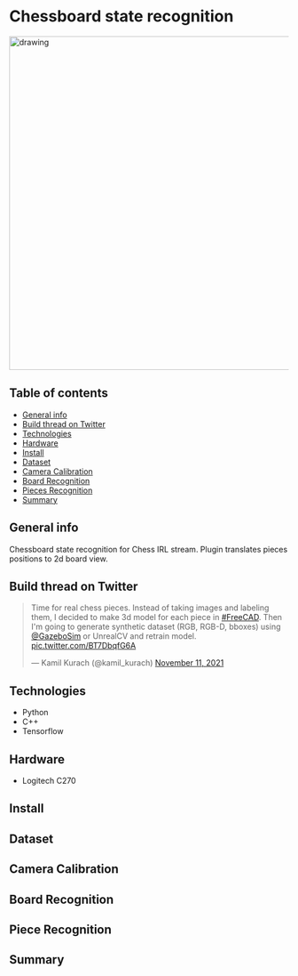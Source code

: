 # Chessboard state recognition

<img src="" alt="drawing" width="600"/>

## Table of contents
* [General info](#general-info)
* [Build thread on Twitter](#build-thread-on-twitter)
* [Technologies](#technologies)
* [Hardware](#hardware)
* [Install](#Install)
* [Dataset](#dataset)
* [Camera Calibration](#camera-calibration)
* [Board Recognition](#board-recognition)
* [Pieces Recognition](#pieces-recognition)
* [Summary](#summary)

## General info

Chessboard state recognition for Chess IRL stream. Plugin translates pieces positions to 2d board view.

## Build thread on Twitter

<html>
<blockquote class="twitter-tweet"><p lang="en" dir="ltr">Time for real chess pieces. Instead of taking images and labeling them, I decided to make 3d model for each piece in <a href="https://twitter.com/hashtag/FreeCAD?src=hash&amp;ref_src=twsrc%5Etfw">#FreeCAD</a>. Then I&#39;m going to generate synthetic dataset (RGB, RGB-D, bboxes) using <a href="https://twitter.com/GazeboSim?ref_src=twsrc%5Etfw">@GazeboSim</a> or UnrealCV and retrain model. <a href="https://t.co/BT7DbqfG6A">pic.twitter.com/BT7DbqfG6A</a></p>&mdash; Kamil Kurach (@kamil_kurach) <a href="https://twitter.com/kamil_kurach/status/1458857572673413130?ref_src=twsrc%5Etfw">November 11, 2021</a></blockquote> <script async src="https://platform.twitter.com/widgets.js" charset="utf-8"></script> 
</html>

## Technologies

* Python
* C++
* Tensorflow

## Hardware

* Logitech C270

## Install

## Dataset

## Camera Calibration

## Board Recognition

## Piece Recognition

## Summary
